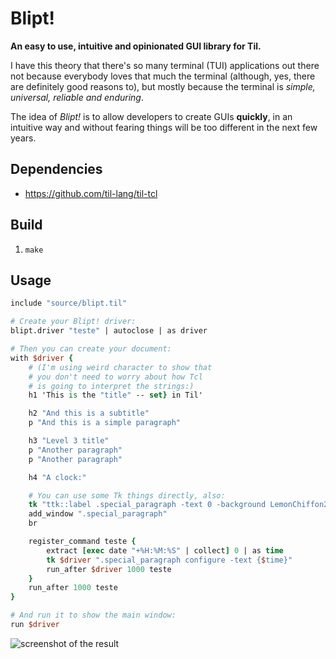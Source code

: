 # Blipt!

**An easy to use, intuitive and opinionated GUI library for Til.**


I have this theory that there's so many terminal (TUI) applications out
there not because everybody loves that much the terminal (although, yes,
there are definitely good reasons to), but mostly because the terminal is
*simple, universal, reliable and enduring*.

The idea of *Blipt!* is to allow developers to create GUIs **quickly**, in
an intuitive way and without fearing things will be too different in the
next few years.


## Dependencies

* https://github.com/til-lang/til-tcl

## Build

1. `make`

## Usage

```tcl
include "source/blipt.til"

# Create your Blipt! driver:
blipt.driver "teste" | autoclose | as driver

# Then you can create your document:
with $driver {
    # (I'm using weird character to show that
    # you don't need to worry about how Tcl
    # is going to interpret the strings:)
    h1 'This is the "title" -- set} in Til'

    h2 "And this is a subtitle"
    p "And this is a simple paragraph"

    h3 "Level 3 title"
    p "Another paragraph"
    p "Another paragraph"

    h4 "A clock:"

    # You can use some Tk things directly, also:
    tk "ttk::label .special_paragraph -text 0 -background LemonChiffon2"
    add_window ".special_paragraph"
    br

    register_command teste {
        extract [exec date "+%H:%M:%S" | collect] 0 | as time
        tk $driver ".special_paragraph configure -text {$time}"
        run_after $driver 1000 teste
    }
    run_after 1000 teste
}

# And run it to show the main window:
run $driver
```

![screenshot of the result](https://user-images.githubusercontent.com/8899756/173213611-a2acdb84-0f38-49dd-997b-9a79173f15f0.png)
